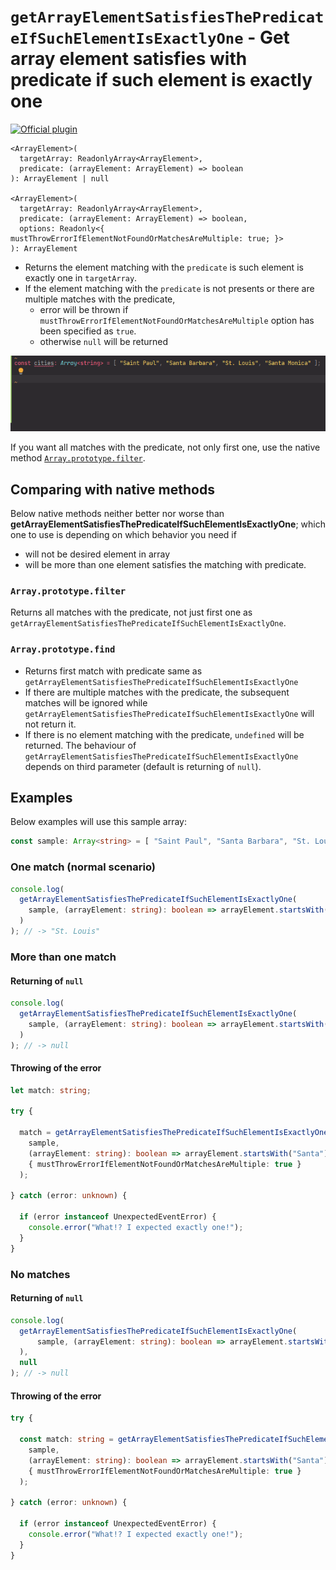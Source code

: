 # `getArrayElementSatisfiesThePredicateIfSuchElementIsExactlyOne` - Get array element satisfies with predicate if such element is exactly one

[![Official plugin](https://img.shields.io/badge/IntelliJ_IDEA_Live_Template-getArrayElementSatisfiesThePredicateIfSuchElementIsExactlyOne-blue.svg?style=flat)](https://plugins.jetbrains.com/plugin/17638-yamato-daiwa-es-extensions)

```
<ArrayElement>(
  targetArray: ReadonlyArray<ArrayElement>, 
  predicate: (arrayElement: ArrayElement) => boolean
): ArrayElement | null

<ArrayElement>(
  targetArray: ReadonlyArray<ArrayElement>,
  predicate: (arrayElement: ArrayElement) => boolean,
  options: Readonly<{ mustThrowErrorIfElementNotFoundOrMatchesAreMultiple: true; }>
): ArrayElement
```

* Returns the element matching with the `predicate` is such element is exactly one in `targetArray`.
* If the element matching with the `predicate` is not presents or there are multiple matches with the predicate,
  * error will be thrown if `mustThrowErrorIfElementNotFoundOrMatchesAreMultiple` option has been specified as `true`.
  * otherwise `null` will be returned

![IntelliJ IDEA Live Template](getArrayElementSatisfiesThePredicateIfSuchElementIsExactlyOne-LiveTemplateDemo.gif)

If you want all matches with the predicate, not only first one, use the native method 
[`Array.prototype.filter`](https://developer.mozilla.org/ja/docs/Web/JavaScript/Reference/Global_Objects/Array/filter).


## Comparing with native methods

Below native methods neither better nor worse than **getArrayElementSatisfiesThePredicateIfSuchElementIsExactlyOne**;
which one to use is depending on which behavior you need if

* will not be desired element in array
* will be more than one element satisfies the matching with predicate.


### `Array.prototype.filter`

Returns all matches with the predicate, not just first one as `getArrayElementSatisfiesThePredicateIfSuchElementIsExactlyOne`.

### `Array.prototype.find`

* Returns first match with predicate same as `getArrayElementSatisfiesThePredicateIfSuchElementIsExactlyOne`
* If there are multiple matches with the predicate, the subsequent matches will be ignored while
  `getArrayElementSatisfiesThePredicateIfSuchElementIsExactlyOne` will not return it.
* If there is no element matching with the predicate, `undefined` will be returned. The behaviour of
  `getArrayElementSatisfiesThePredicateIfSuchElementIsExactlyOne` depends on third parameter (default is returning of `null`).


## Examples

Below examples will use this sample array:

```typescript
const sample: Array<string> = [ "Saint Paul", "Santa Barbara", "St. Louis", "Santa Monica" ];
```

### One match (normal scenario)

```typescript
console.log(
  getArrayElementSatisfiesThePredicateIfSuchElementIsExactlyOne(
    sample, (arrayElement: string): boolean => arrayElement.startsWith("St.")
  )
); // -> "St. Louis"
```

### More than one match
#### Returning of `null`

```typescript
console.log(
  getArrayElementSatisfiesThePredicateIfSuchElementIsExactlyOne(
    sample, (arrayElement: string): boolean => arrayElement.startsWith("Santa")
  )
); // -> null
```

#### Throwing of the error

```typescript
let match: string;

try {

  match = getArrayElementSatisfiesThePredicateIfSuchElementIsExactlyOne(
    sample,
    (arrayElement: string): boolean => arrayElement.startsWith("Santa"),
    { mustThrowErrorIfElementNotFoundOrMatchesAreMultiple: true }
  );
  
} catch (error: unknown) {
  
  if (error instanceof UnexpectedEventError) {
    console.error("What!? I expected exactly one!");  
  }
}
```

### No matches
#### Returning of `null`

```typescript
console.log(
  getArrayElementSatisfiesThePredicateIfSuchElementIsExactlyOne(
      sample, (arrayElement: string): boolean => arrayElement.startsWith("Las")
  ),
  null
); // -> null
```

#### Throwing of the error

```typescript
try {
  
  const match: string = getArrayElementSatisfiesThePredicateIfSuchElementIsExactlyOne(
    sample,
    (arrayElement: string): boolean => arrayElement.startsWith("Santa"),
    { mustThrowErrorIfElementNotFoundOrMatchesAreMultiple: true }
  );
  
} catch (error: unknown) {

  if (error instanceof UnexpectedEventError) {
    console.error("What!? I expected exactly one!");
  }
}
```
